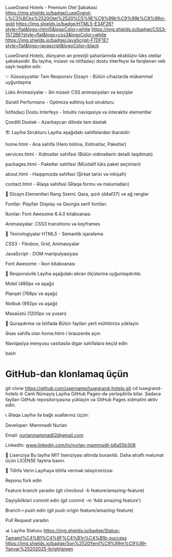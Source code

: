 LuxeGrand Hotels - Premium Otel Şəbəkəsi
https://img.shields.io/badge/LuxeGrand-L%C3%BCks%2520Otel%2520%C5%9E%C9%99b%C9%99k%C9%99si-gold
https://img.shields.io/badge/HTML5-E34F26?style=flat&logo=html5&logoColor=white
https://img.shields.io/badge/CSS3-1572B6?style=flat&logo=css3&logoColor=white
https://img.shields.io/badge/JavaScript-F7DF1E?style=flat&logo=javascript&logoColor=black

LuxeGrand Hotels, dünyanın ən prestijli şəhərlərində eksklüziv lüks otellər şəbəkəsidir. Bu layihə, müasir və istifadəçi dostu interfeysi ilə fərqlənən veb saytı təqdim edir.

✨ Xüsusiyyətlər
Tam Responsiv Dizayn - Bütün cihazlarda mükəmməl uyğunlaşma

Lüks Animasiyalar - Ən müasir CSS animasiyaları və keçişlər

Sürətli Performans - Optimizə edilmiş kod strukturu

İstifadəçi Dostu Interfeys - İntuitiv naviqasiya və interaktiv elementlər

Çoxdilli Dəstək - Azərbaycan dilində tam dəstək

🏗️ Layihə Strukturu
Layihə aşağıdakı səhifələrdən ibarətdir:

home.html - Ana səhifə (Hero bölmə, Xidmətlər, Paketlər)

services.html - Xidmətlər səhifəsi (Bütün xidmətlərin detallı təqdimatı)

packages.html - Paketlər səhifəsi (Müxtəlif lüks paket seçimləri)

about.html - Haqqımızda səhifəsi (Şirkət tarixi və inkişafı)

contact.html - Əlaqə səhifəsi (Əlaqə formu və məlumatları)

🎨 Dizayn Elementləri
Rəng Sxemi: Qara, qızılı (d4af37) və ağ rənglər

Fontlar: Playfair Display və Georgia serif fontları

İkonlar: Font Awesome 6.4.0 kitabxanası

Animasiyalar: CSS3 transitions və keyframes

🚀 Texnologiyalar
HTML5 - Semantik işarələmə

CSS3 - Flexbox, Grid, Animasiyalar

JavaScript - DOM manipulyasiyası

Font Awesome - İkon kitabxanası

📱 Responsivlik
Layihə aşağıdakı ekran ölçülərinə uyğunlaşdırılıb:

Mobil (480px və aşağı)

Planşet (768px və aşağı)

Notbuk (992px və aşağı)

Masaüstü (1200px və yuxarı)

🔧 Quraşdırma və İstifadə
Bütün faylları yerli mühitinizə yükləyin

Əsas səhifə olan home.html-i brauzerdə açın

Naviqasiya menyusu vasitəsilə digər səhifələrə keçid edin

bash
# GitHub-dan klonlamaq üçün
git clone https://github.com/username/luxegrand-hotels.git
cd luxegrand-hotels
🌐 Canlı Nümayiş
Layihə GitHub Pages-də yerləşdirilə bilər. Sadəcə faylları GitHub repositoriyasına yükləyin və GitHub Pages xidmətini aktiv edin.

📞 Əlaqə
Layihə ilə bağlı suallarınız üçün:

Developer: Məmmədli Nurlan

Email: nurlanmammadli2@gmail.com

LinkedIn: www.linkedin.com/in/nurlan-məmmədli-b6a55b308

📝 Lisenziya
Bu layihə MIT lisenziyası altında buraxılıb. Daha ətraflı məlumat üçün LICENSE faylına baxın.

🤝 Töhfə Verin
Layihəyə töhfə vermək istəyirsinizsə:

Reponu fork edin

Feature branch yaradın (git checkout -b feature/amazing-feature)

Dəyişiklikləri commit edin (git commit -m 'Add amazing feature')

Branch-ı push edin (git push origin feature/amazing-feature)

Pull Request yaradın

📊 Layihə Statusu
https://img.shields.io/badge/Status-Tamaml%C4%B1%C4%9F%C4%B1n%C4%B1b-success
https://img.shields.io/badge/Son%2520Yenil%C9%99m%C9%99-Yanvar%25202025-brightgreen
